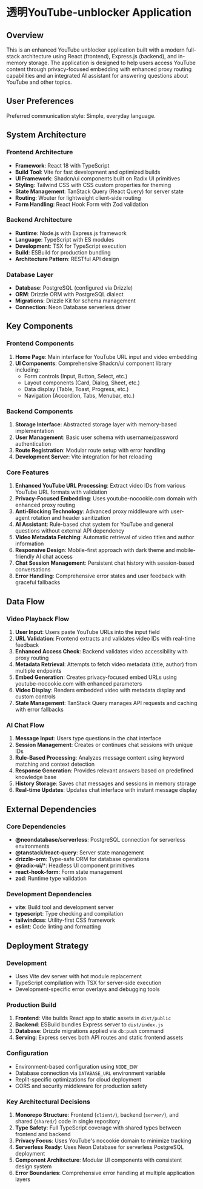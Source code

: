 # 透明YouTube-unblocker Application

## Overview

This is an enhanced YouTube unblocker application built with a modern full-stack architecture using React (frontend), Express.js (backend), and in-memory storage. The application is designed to help users access YouTube content through privacy-focused embedding with enhanced proxy routing capabilities and an integrated AI assistant for answering questions about YouTube and other topics.

## User Preferences

Preferred communication style: Simple, everyday language.

## System Architecture

### Frontend Architecture
- **Framework**: React 18 with TypeScript
- **Build Tool**: Vite for fast development and optimized builds
- **UI Framework**: Shadcn/ui components built on Radix UI primitives
- **Styling**: Tailwind CSS with CSS custom properties for theming
- **State Management**: TanStack Query (React Query) for server state
- **Routing**: Wouter for lightweight client-side routing
- **Form Handling**: React Hook Form with Zod validation

### Backend Architecture
- **Runtime**: Node.js with Express.js framework
- **Language**: TypeScript with ES modules
- **Development**: TSX for TypeScript execution
- **Build**: ESBuild for production bundling
- **Architecture Pattern**: RESTful API design

### Database Layer
- **Database**: PostgreSQL (configured via Drizzle)
- **ORM**: Drizzle ORM with PostgreSQL dialect
- **Migrations**: Drizzle Kit for schema management
- **Connection**: Neon Database serverless driver

## Key Components

### Frontend Components
1. **Home Page**: Main interface for YouTube URL input and video embedding
2. **UI Components**: Comprehensive Shadcn/ui component library including:
   - Form controls (Input, Button, Select, etc.)
   - Layout components (Card, Dialog, Sheet, etc.)
   - Data display (Table, Toast, Progress, etc.)
   - Navigation (Accordion, Tabs, Menubar, etc.)

### Backend Components
1. **Storage Interface**: Abstracted storage layer with memory-based implementation
2. **User Management**: Basic user schema with username/password authentication
3. **Route Registration**: Modular route setup with error handling
4. **Development Server**: Vite integration for hot reloading

### Core Features
1. **Enhanced YouTube URL Processing**: Extract video IDs from various YouTube URL formats with validation
2. **Privacy-Focused Embedding**: Uses youtube-nocookie.com domain with enhanced proxy routing
3. **Anti-Blocking Technology**: Advanced proxy middleware with user-agent rotation and header sanitization
4. **AI Assistant**: Rule-based chat system for YouTube and general questions without external API dependency
5. **Video Metadata Fetching**: Automatic retrieval of video titles and author information
6. **Responsive Design**: Mobile-first approach with dark theme and mobile-friendly AI chat access
7. **Chat Session Management**: Persistent chat history with session-based conversations
8. **Error Handling**: Comprehensive error states and user feedback with graceful fallbacks

## Data Flow

### Video Playback Flow
1. **User Input**: Users paste YouTube URLs into the input field
2. **URL Validation**: Frontend extracts and validates video IDs with real-time feedback
3. **Enhanced Access Check**: Backend validates video accessibility with proxy routing
4. **Metadata Retrieval**: Attempts to fetch video metadata (title, author) from multiple endpoints
5. **Embed Generation**: Creates privacy-focused embed URLs using youtube-nocookie.com with enhanced parameters
6. **Video Display**: Renders embedded video with metadata display and custom controls
7. **State Management**: TanStack Query manages API requests and caching with error fallbacks

### AI Chat Flow
1. **Message Input**: Users type questions in the chat interface
2. **Session Management**: Creates or continues chat sessions with unique IDs
3. **Rule-Based Processing**: Analyzes message content using keyword matching and context detection
4. **Response Generation**: Provides relevant answers based on predefined knowledge base
5. **History Storage**: Saves chat messages and sessions in memory storage
6. **Real-time Updates**: Updates chat interface with instant message display

## External Dependencies

### Core Dependencies
- **@neondatabase/serverless**: PostgreSQL connection for serverless environments
- **@tanstack/react-query**: Server state management
- **drizzle-orm**: Type-safe ORM for database operations
- **@radix-ui/***: Headless UI component primitives
- **react-hook-form**: Form state management
- **zod**: Runtime type validation

### Development Dependencies
- **vite**: Build tool and development server
- **typescript**: Type checking and compilation
- **tailwindcss**: Utility-first CSS framework
- **eslint**: Code linting and formatting

## Deployment Strategy

### Development
- Uses Vite dev server with hot module replacement
- TypeScript compilation with TSX for server-side execution
- Development-specific error overlays and debugging tools

### Production Build
1. **Frontend**: Vite builds React app to static assets in `dist/public`
2. **Backend**: ESBuild bundles Express server to `dist/index.js`
3. **Database**: Drizzle migrations applied via `db:push` command
4. **Serving**: Express serves both API routes and static frontend assets

### Configuration
- Environment-based configuration using `NODE_ENV`
- Database connection via `DATABASE_URL` environment variable
- Replit-specific optimizations for cloud deployment
- CORS and security middleware for production safety

### Key Architectural Decisions

1. **Monorepo Structure**: Frontend (`client/`), backend (`server/`), and shared (`shared/`) code in single repository
2. **Type Safety**: Full TypeScript coverage with shared types between frontend and backend
3. **Privacy Focus**: Uses YouTube's nocookie domain to minimize tracking
4. **Serverless Ready**: Uses Neon Database for serverless PostgreSQL deployment
5. **Component Architecture**: Modular UI components with consistent design system
6. **Error Boundaries**: Comprehensive error handling at multiple application layers